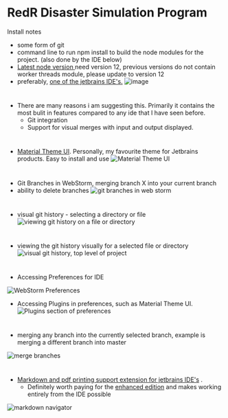 # RedR Disaster Simulation Program

Install notes

- some form of git
- command line to run npm install to build the node modules for the project. (also done by the IDE below)
- [Latest node version ](https://nodejs.org/en/) need version 12, previous versions do not contain worker threads module, please update to version 12
- preferably, [ one of the jetbrains IDE's.](https://gitlab.ecs.vuw.ac.nz/ENGR300-2019/Project-16/redr-disaster-simulation-program/wikis/Jetbrains-Products-for-Development)
![image](RedR-Disaster-Simulator/DisasterSimulatorNodeJSServer/resources/js/vis-4.21.0/examples/network/img/soft-scraps-icons/image.png)

#

- There are many reasons i am suggesting this. Primarily it contains the most bulit in features compared to
any ide that I have seen before.
    - Git integration
    - Support for visual merges with input and output displayed.

#

- [Material Theme UI](https://plugins.jetbrains.com/plugin/8006-material-theme-ui). Personally, my favourite theme for Jetbrains products. Easy to install and use
![Material Theme UI](RedR-Disaster-Simulator/DisasterSimulatorNodeJSServer/resources/js/vis-4.21.0/examples/network/img/soft-scraps-icons/Material%20Theme%20UI.png)


#
- Git Branches in WebStorm, merging branch X into your current branch
- ability to delete branches
![git branches in web storm](RedR-Disaster-Simulator/DisasterSimulatorNodeJSServer/resources/js/vis-4.21.0/examples/network/img/soft-scraps-icons/git%20branches%20in%20web%20storm.png)
#
- visual git history - selecting a directory or file
![viewing git history on a file or directory](RedR-Disaster-Simulator/DisasterSimulatorNodeJSServer/resources/js/vis-4.21.0/examples/network/img/soft-scraps-icons/viewing%20git%20history%20on%20a%20file%20or%20directory.png)
#
- viewing the git history visually for a selected file or directory
![visual git history, top level of project](RedR-Disaster-Simulator/DisasterSimulatorNodeJSServer/resources/js/vis-4.21.0/examples/network/img/soft-scraps-icons/visual%20git%20history%2C%20top%20level%20of%20project.png)
#
- Accessing Preferences for IDE

![WebStorm Preferences](RedR-Disaster-Simulator/DisasterSimulatorNodeJSServer/resources/js/vis-4.21.0/examples/network/img/soft-scraps-icons/WebStorm%20Preferences.png)

- Accessing Plugins in preferences, such as Material Theme UI.
![Plugins section of preferences](RedR-Disaster-Simulator/DisasterSimulatorNodeJSServer/resources/js/vis-4.21.0/examples/network/img/soft-scraps-icons/Plugins%20section%20of%20preferences.png)

#

- merging any branch into the currently selected branch, example is merging a different branch into master

![merge branches](RedR-Disaster-Simulator/DisasterSimulatorNodeJSServer/resources/js/vis-4.21.0/examples/network/img/soft-scraps-icons/merge%20branches.png)
#
- [Markdown and pdf printing support extension for jetbrains IDE's](https://plugins.jetbrains.com/plugin/7896-markdown-navigator) .
  - Definitely worth paying for the [enhanced edition](https://vladsch.com/product/markdown-navigator) and makes working entirely from the IDE possible

![markdown navigator](RedR-Disaster-Simulator/DisasterSimulatorNodeJSServer/resources/js/vis-4.21.0/examples/network/img/soft-scraps-icons/markdown%20navigator.png)


